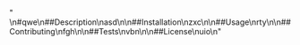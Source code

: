 " \n#qwe\n##Description\nasd\n\n##Installation\nzxc\n\n##Usage\nrty\n\n##Contributing\nfgh\n\n##Tests\nvbn\n\n##License\nuio\n"